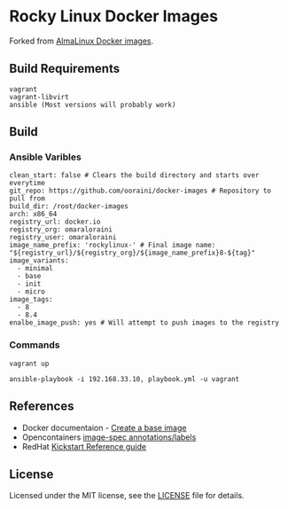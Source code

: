 # Rocky Linux Docker Images

Forked from [AlmaLinux Docker images](https://github.com/AlmaLinux/docker-images).

## Build Requirements

```
vagrant
vagrant-libvirt
ansible (Most versions will probably work)
```

## Build
### Ansible Varibles

```
clean_start: false # Clears the build directory and starts over everytime
git_repo: https://github.com/ooraini/docker-images # Repository to pull from
build_dir: /root/docker-images
arch: x86_64
registry_url: docker.io
registry_org: omaraloraini
registry_user: omaraloraini
image_name_prefix: 'rockylinux-' # Final image name: "${registry_url}/${registry_org}/${image_name_prefix}8-${tag}"
image_variants:
  - minimal
  - base
  - init
  - micro      
image_tags:
  - 8
  - 8.4
enalbe_image_push: yes # Will attempt to push images to the registry
```

### Commands

`vagrant up`

`ansible-playbook -i 192.168.33.10, playbook.yml -u vagrant`

## References

* Docker documentaion - [Create a base image](https://docs.docker.com/develop/develop-images/baseimages/)
* Opencontainers [image-spec annotations/labels](https://github.com/opencontainers/image-spec/blob/master/annotations.md)
* RedHat [Kickstart Reference guide](https://access.redhat.com/documentation/en-us/red_hat_enterprise_linux/8/html/system_design_guide/kickstart-script-file-format-reference_system-design-guide)

## License

Licensed under the MIT license, see the [LICENSE](LICENSE) file for details.
